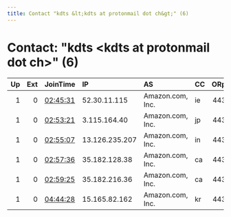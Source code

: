 ```yaml
---
title: Contact "kdts &lt;kdts at protonmail dot ch&gt;" (6)
---
```


# Contact: "kdts &lt;kdts at protonmail dot ch&gt;" (6)

|   Up |   Ext | JoinTime                                                                                            | IP             | AS               | CC   |   ORp |   Dirp | OS    | Version   | Nickname      |   eFamMembers |
|-----:|------:|:----------------------------------------------------------------------------------------------------|:---------------|:-----------------|:-----|------:|-------:|:------|:----------|:--------------|--------------:|
|    1 |     0 | [02:45:31](https://metrics.torproject.org/rs.html#details/9DCBA469BBE0A6F1C620F836A13E0AD3C2ED86B4) | 52.30.11.115   | Amazon.com, Inc. | ie   |   443 |      0 | Linux | 0.4.1.6   | CDNtorRELAY10 |             1 |
|    1 |     0 | [02:53:21](https://metrics.torproject.org/rs.html#details/305032C451C1101043307FBC34FFF6FBA0423C0D) | 3.115.164.40   | Amazon.com, Inc. | jp   |   443 |      0 | Linux | 0.4.1.6   | CDNtorRELAY06 |             1 |
|    1 |     0 | [02:55:07](https://metrics.torproject.org/rs.html#details/6B81ECFB263A731E118E9A637B91833D92C5D8C3) | 13.126.235.207 | Amazon.com, Inc. | in   |   443 |      0 | Linux | 0.4.1.6   | CDNtorRELAY05 |             1 |
|    1 |     0 | [02:57:36](https://metrics.torproject.org/rs.html#details/846C7A89EDEFFC299F382E2ECEDBD3AD6D11D58B) | 35.182.128.38  | Amazon.com, Inc. | ca   |   443 |      0 | Linux | 0.4.1.6   | CDNtorRELAY04 |             1 |
|    1 |     0 | [02:59:25](https://metrics.torproject.org/rs.html#details/65C06974E714D4180B2848064E9507CED2F85C4F) | 35.182.216.36  | Amazon.com, Inc. | ca   |   443 |      0 | Linux | 0.4.1.6   | CDNtorRELAY03 |             1 |
|    1 |     0 | [04:44:28](https://metrics.torproject.org/rs.html#details/E819BDF14535A612500F3FF203C0692501A1D27B) | 15.165.82.162  | Amazon.com, Inc. | kr   |   443 |      0 | Linux | 0.4.1.6   | CDNtorRELAY07 |             1 |
